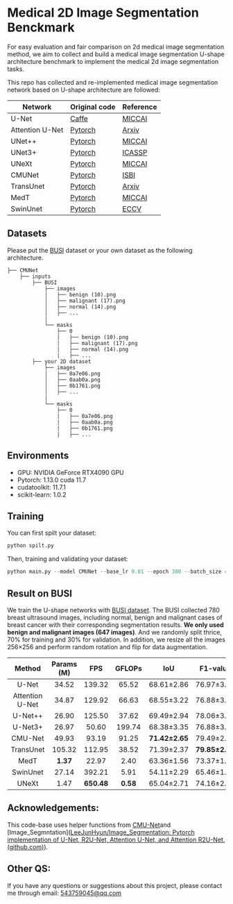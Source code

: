 # Medical 2D Image Segmentation Benckmark





For easy evaluation and fair comparison on 2d medical image segmentation method, we aim to collect and build a medical image segmentation U-shape architecture benchmark to implement the medical 2d image segmentation tasks.

This repo has collected and re-implemented medical image segmentation network based on U-shape architecture are followed:

| Network         | Original code                                                | Reference                                                    |
| --------------- | ------------------------------------------------------------ | ------------------------------------------------------------ |
| U-Net           | [Caffe](http://lmb.informatik.uni-freiburg.de/people/ronneber/u-net) | [MICCAI](https://arxiv.org/pdf/1505.04597.pdf)               |
| Attention U-Net | [Pytorch](https://github.com/ozan-oktay/Attention-Gated-Networks) | [Arxiv](https://arxiv.org/pdf/1804.03999.pdf)                |
| UNet++          | [Pytorch](https://github.com/MrGiovanni/UNetPlusPlus)        | [MICCAI](https://www.ncbi.nlm.nih.gov/pmc/articles/PMC7329239/pdf/nihms-1600717.pdf) |
| UNet3+          | [Pytorch](https://github.com/ZJUGiveLab/UNet-Version)        | [ICASSP](https://arxiv.org/pdf/2004.08790)                   |
| UNeXt           | [Pytorch](https://github.com/jeya-maria-jose/UNeXt-pytorch)  | [MICCAI](https://arxiv.org/pdf/2203.04967.pdf)               |
| CMUNet          | [Pytorch](https://github.com/FengheTan9/CMU-Net)             | [ISBI](https://arxiv.org/abs/2210.13012)                     |
| TransUnet       | [Pytorch](https://github.com/Beckschen/TransUNet)            | [Arxiv](https://arxiv.org/pdf/2102.04306.pdf)                |
| MedT            | [Pytorch](https://github.com/jeya-maria-jose/Medical-Transformer) | [MICCAI](https://arxiv.org/pdf/2102.10662.pdf)               |
| SwinUnet        | [Pytorch](https://github.com/HuCaoFighting/Swin-Unet)        | [ECCV](https://arxiv.org/pdf/2105.05537.pdf)                 |

## Datasets

Please put the [BUSI](https://www.kaggle.com/aryashah2k/breast-ultrasound-images-dataset) dataset or your own dataset as the following architecture. 

```
├── CMUNet
    ├── inputs
        ├── BUSI
            ├── images
            |   ├── benign (10).png
            │   ├── malignant (17).png
            │   ├── normal (14).png
            │   ├── ...
            |
            └── masks
                ├── 0
                |   ├── benign (10).png
                |   ├── malignant (17).png
                |   ├── normal (14).png
                |   ├── ...
        ├── your 2D dataset
            ├── images
            |   ├── 0a7e06.png
            │   ├── 0aab0a.png
            │   ├── 0b1761.png
            │   ├── ...
            |
            └── masks
                ├── 0
                |   ├── 0a7e06.png
                |   ├── 0aab0a.png
                |   ├── 0b1761.png
                |   ├── ...
```

## Environments

- GPU: NVIDIA GeForce RTX4090 GPU
- Pytorch: 1.13.0 cuda 11.7
- cudatoolkit: 11.7.1
- scikit-learn: 1.0.2

## Training

You can first spilt your dataset:

```python
python spilt.py
```

Then, training and validating your dataset:

```python
python main.py --model CMUNet --base_lr 0.01 --epoch 300 --batch_size 4 --img_size 256 --num_classes 1
```

## Result on BUSI

We train the U-shape networks with [BUSI dataset](https://www.kaggle.com/aryashah2k/breast-ultrasound-images-dataset). The BUSI collected 780 breast ultrasound images, including normal, benign and malignant cases of breast cancer with their corresponding segmentation results. **We only used benign and malignant images (647 images)**. And we randomly split thrice, 70% for training and 30% for validation. In addition, we resize all the images 256×256 and perform random rotation and flip for data augmentation.

|     Method      | Params (M) |    FPS     |  GFLOPs  |      IoU       |    F1-value    |
| :-------------: | :--------: | :--------: | :------: | :------------: | :------------: |
|      U-Net      |   34.52    |   139.32   |  65.52   |   68.61±2.86   |   76.97±3.10   |
| Attention U-Net |   34.87    |   129.92   |  66.63   |   68.55±3.22   |   76.88±3.50   |
|     U-Net++     |   26.90    |   125.50   |  37.62   |   69.49±2.94   |   78.06±3.25   |
|     U-Net3+     |   26.97    |   50.60    |  199.74  |   68.38±3.35   |   76.88±3.68   |
|     CMU-Net     |   49.93    |   93.19    |  91.25   | **71.42±2.65** |   79.49±2.92   |
|    TransUnet    |   105.32   |   112.95   |  38.52   |   71.39±2.37   | **79.85±2.59** |
|      MedT       |  **1.37**  |   22.97    |   2.40   |   63.36±1.56   |   73.37±1.63   |
|    SwinUnet     |   27.14    |   392.21   |   5.91   |   54.11±2.29   |   65.46±1.91   |
|      UNeXt      |    1.47    | **650.48** | **0.58** |   65.04±2.71   |   74.16±2.84   |

## Acknowledgements:

This code-base uses helper functions from [CMU-Net](https://github.com/FengheTan9/CMU-Net)and [Image_Segmntation]([LeeJunHyun/Image_Segmentation: Pytorch implementation of U-Net, R2U-Net, Attention U-Net, and Attention R2U-Net. (github.com)](https://github.com/LeeJunHyun/Image_Segmentation)).

## Other QS:

If you have any questions or suggestions about this project, please contact me through email: 543759045@qq.com